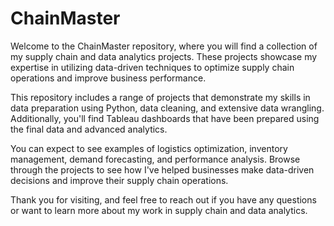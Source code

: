 # ChainMaster
Welcome to the ChainMaster repository, where you will find a collection of my supply chain and data analytics projects. These projects showcase my expertise in utilizing data-driven techniques to optimize supply chain operations and improve business performance.

This repository includes a range of projects that demonstrate my skills in data preparation using Python, data cleaning, and extensive data wrangling. Additionally, you'll find Tableau dashboards that have been prepared using the final data and advanced analytics.

You can expect to see examples of logistics optimization, inventory management, demand forecasting, and performance analysis. Browse through the projects to see how I've helped businesses make data-driven decisions and improve their supply chain operations.

Thank you for visiting, and feel free to reach out if you have any questions or want to learn more about my work in supply chain and data analytics.

